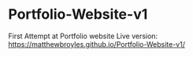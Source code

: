 # Portfolio-Website-v1
First Attempt at Portfolio website
Live version: https://matthewbroyles.github.io/Portfolio-Website-v1/
